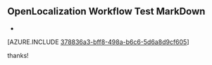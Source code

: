 ## OpenLocalization Workflow Test MarkDown
* 

[AZURE.INCLUDE [378836a3-bff8-498a-b6c6-5d6a8d9cf605](calleeMd1.md)]

 
thanks!